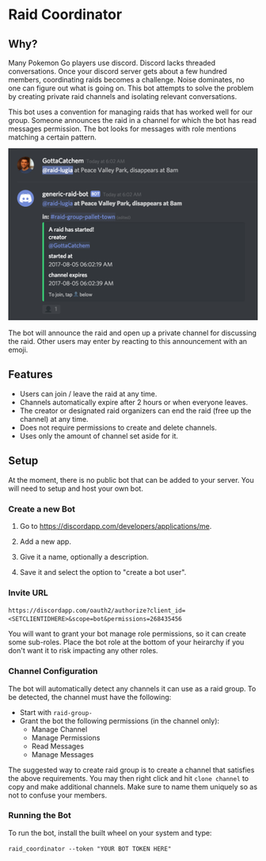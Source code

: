 # Raid Coordinator

## Why?

Many Pokemon Go players use discord. Discord lacks threaded conversations. Once your discord server gets about a few hundred members, coordinating raids becomes a challenge. Noise dominates, no one can figure out what is going on. This bot attempts to solve the problem by creating private raid channels and isolating relevant conversations.

This bot uses a convention for managing raids that has worked well for our group. Someone announces the raid in a channel for which the bot has read messages permission. The bot looks for messages with role mentions matching a certain pattern. 

![raid start image](images/raid_start.png)

The bot will announce the raid and open up a private channel for discussing the raid. Other users may enter by reacting to this announcement with an emoji.

## Features

- Users can join / leave the raid at any time. 
- Channels automatically expire after 2 hours or when everyone leaves.
- The creator or designated raid organizers can end the raid (free up the channel) at any time.
- Does not require permissions to create and delete channels.
- Uses only the amount of channel set aside for it.

## Setup

At the moment, there is no public bot that can be added to your server. You will need to setup and host your own bot.

### Create a new Bot

1. Go to https://discordapp.com/developers/applications/me.

2. Add a new app.

3. Give it a name, optionally a description.

4. Save it and select the option to "create a bot user".


### Invite URL

`https://discordapp.com/oauth2/authorize?client_id=<SETCLIENTIDHERE>&scope=bot&permissions=268435456`

You will want to grant your bot manage role permissions, so it can create some sub-roles. Place the bot role at the bottom of your heirarchy if you don't want it to risk impacting any other roles.

### Channel Configuration

The bot will automatically detect any channels it can use as a raid group. To be detected, the channel must have the following:

- Start with `raid-group-`
- Grant the bot the following permissions (in the channel only):
    - Manage Channel
    - Manage Permissions
    - Read Messages
    - Manage Messages

The suggested way to create raid group is to create a channel that satisfies the above requirements. You may then right click and hit `clone channel` to copy and make additional channels. Make sure to name them uniquely so as not to confuse your members.


### Running the Bot

To run the bot, install the built wheel on your system and type:

`raid_coordinator --token "YOUR BOT TOKEN HERE"`
